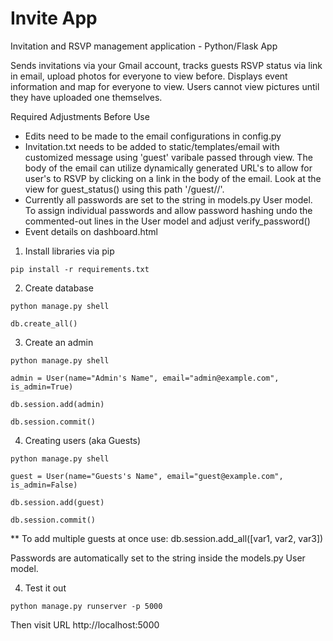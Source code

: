 # Invite App
Invitation and RSVP management application - Python/Flask App

Sends invitations via your Gmail account, tracks guests RSVP status
via link in email, upload photos for everyone to view before. Displays
event information and map for everyone to view. Users cannot view
pictures until they have uploaded one themselves.

Required Adjustments Before Use
- Edits need to be made to the email configurations in config.py
- Invitation.txt needs to be added to static/templates/email with customized message
  using 'guest' varibale passed through view. The body of the email can utilize
  dynamically generated URL's to allow for user's to RSVP by clicking on a link
  in the body of the email. Look at the view for guest_status() using this path 
  '/guest/<email>/<status>'. 
- Currently all passwords are set to the string in models.py User model. To assign
individual passwords and allow password hashing undo the commented-out lines
in the User model and adjust verify_password()
- Event details on dashboard.html

1) Install libraries via pip
```
pip install -r requirements.txt
```
2) Create database
```
python manage.py shell
```
```
db.create_all()
```

3) Create an admin
```
python manage.py shell
```
```
admin = User(name="Admin's Name", email="admin@example.com", is_admin=True)
```
```
db.session.add(admin)
```
```
db.session.commit()
```
4) Creating users (aka Guests)

```
python manage.py shell
```
```
guest = User(name="Guests's Name", email="guest@example.com", is_admin=False)
```
```
db.session.add(guest)
```
```
db.session.commit()
```

** To add multiple guests at once use: db.session.add_all([var1, var2, var3])

Passwords are automatically set to the string inside the models.py User model.

4) Test it out
```
python manage.py runserver -p 5000
```
Then visit URL http://localhost:5000
